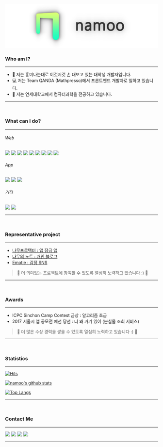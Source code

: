 ![프로필 헤더](/header.png)

<h3>Who am I?</h3>
<hr/>

- 🐤 저는 흥미나는대로 이것저것 손 대보고 있는 대학생 개발자입니다.
- 💻 저는 Team QANDA (Mathpresso)에서 프론트엔드 개발자로 일하고 있습니다.
- 🏫 저는 연세대학교에서 컴퓨터과학을 전공하고 있습니다.

<hr/>

&nbsp;&nbsp;

<h3>What can I do?</h3>
<hr/>

###### Web
<img src="https://img.shields.io/badge/HTML-E34F26?style=flat-square&logo=HTML5&logoColor=white"/> <img src="https://img.shields.io/badge/CSS-1572B6?style=flat-square&logo=CSS3&logoColor=white"/> <img src="https://img.shields.io/badge/Javascript-F7DF1E?style=flat-square&logo=JavaScript&logoColor=black"/> <img src="https://img.shields.io/badge/Typescript-3178C6?style=flat-square&logo=TypeScript&logoColor=white"/> <img src="https://img.shields.io/badge/React-61DAFB?style=flat-square&logo=React&logoColor=black"/> <img src="https://img.shields.io/badge/Next.js-000000?style=flat-square&logo=Next.js&logoColor=white"/> <img src="https://img.shields.io/badge/Redux-764ABC?style=flat-square&logo=Redux&logoColor=white"/> <img src="https://img.shields.io/badge/Cypress-17202C?style=flat-square&logo=Cypress&logoColor=white"/> <img src="https://img.shields.io/badge/Storybook-FF4785?style=flat-square&logo=Storybook&logoColor=white"/>

###### App
<img src="https://img.shields.io/badge/Android-3DDC84?style=flat-square&logo=Android&logoColor=white"/> <img src="https://img.shields.io/badge/Kotlin-7F52FF?style=flat-square&logo=Kotlin&logoColor=white"/> <img src="https://img.shields.io/badge/Java-B23634?style=flat-square&logo=Java&logoColor=white"/>

###### 기타
<img src="https://img.shields.io/badge/Python-3776AB?style=flat-square&logo=Python&logoColor=white"/> <img src="https://img.shields.io/badge/C++-00599C?style=flat-square&logo=C++&logoColor=white"/>

<hr/>

&nbsp;&nbsp;

<h3>Representative project</h3>
<hr/>

- [나무프로텍터 : 앱 잠금 앱](https://play.google.com/store/apps/details?id=nm.security.namooprotector)
- [나무의 노트 : 개인 블로그](https://namoo.dev)
- [Emotie : 감정 SNS](https://emotie.me)

> 🐤 더 의미있는 프로젝트에 참여할 수 있도록 열심히 노력하고 있습니다 :) 🚀

<hr/>

&nbsp;&nbsp;

<h3>Awards</h3>
<hr/>

- ICPC Sinchon Camp Contest 금상 : 알고리즘 초급
- 2017 서울시 앱 공모전 예선 당선 : 너 왜 거기 있어 (분실물 조회 서비스)

> 🐤 더 많은 수상 경력을 쌓을 수 있도록 열심히 노력하고 있습니다 :) 🚀

<hr/>

&nbsp;&nbsp;

<h3>Statistics</h3>
<hr/>

[![Hits](https://hits.seeyoufarm.com/api/count/incr/badge.svg?url=https%3A%2F%2Fgithub.com%2Fnamooplus&count_bg=%2379C83D&title_bg=%234D4D4D&icon=&icon_color=%23E7E7E7&title=hits&edge_flat=false)](https://hits.seeyoufarm.com)

[![namoo's github stats](https://github-readme-stats.vercel.app/api?username=namooplus&count_private=true)](https://github.com/namooplus/github-readme-stats)

[![Top Langs](https://github-readme-stats.vercel.app/api/top-langs/?username=namooplus)](https://github.com/namooplus/github-readme-stats)

<hr/>

&nbsp;&nbsp;

<h3>Contact Me</h3>
<hr/>

<a href="https://github.com/namooplus"><img src="https://img.shields.io/badge/Github-181717?style=flat-square&logo=Github&logoColor=white"/></a> <a href="https://www.instagram.com/min.i.stop/"><img src="https://img.shields.io/badge/Instagram-E4405F?style=flat-square&logo=Instagram&logoColor=white"/></a> <a href="https://play.google.com/store/apps/dev?id=6268374276364490916"><img src="https://img.shields.io/badge/Google Play-414141?style=flat-square&logo=Google Play&logoColor=white"/></a> <a href="https://kr.linkedin.com/in/%EB%AF%BC%EC%84%9C-%EA%B0%95-242140238"><img src="https://img.shields.io/badge/LinkedIn-0A66C2?style=flat-square&logo=LinkedIn&logoColor=white"/></a>

<hr/>
